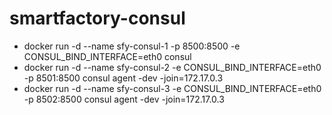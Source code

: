# smartfactory-consul

- docker run -d --name sfy-consul-1 -p 8500:8500 -e CONSUL_BIND_INTERFACE=eth0 consul
- docker run -d --name sfy-consul-2 -e CONSUL_BIND_INTERFACE=eth0 -p 8501:8500 consul agent -dev -join=172.17.0.3
- docker run -d --name sfy-consul-3 -e CONSUL_BIND_INTERFACE=eth0 -p 8502:8500 consul agent -dev -join=172.17.0.3
